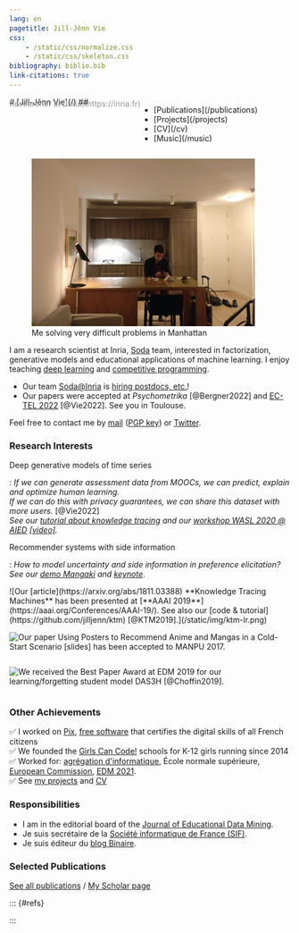```yaml
---
lang: en
pagetitle: Jill-Jênn Vie
css:
    - /static/css/normalize.css
    - /static/css/skeleton.css
bibliography: biblio.bib
link-citations: true
---
```

<div class="container">
<div style="display: flex; flex-flow: row wrap;">
<div class="keep-this">
# [Jill-Jênn Vie](/)
## <span style="color: #999; margin-top: -1em; display: block">Researcher at [Inria](https://inria.fr)</span>
</div>
<nav><ul>
<li>[Publications](/publications)</li>
<li>[Projects](/projects)</li>
<li>[CV](/cv)</li>
<li>[Music](/music)</li>
</ul></nav></div>

<figure style="width: 400px; ">
    <a href="/static/img/manhattan-big.jpg" target="_blank"><img src="/static/img/manhattan.jpg" style="max-width: 100%" /></a>
    Me solving very difficult problems in Manhattan
</figure>

I am a research scientist at Inria, [Soda](https://team.inria.fr/soda/) team, interested in factorization, generative models and educational applications of machine learning. I enjoy teaching [deep learning](https://dataflowr.com) and [competitive programming](https://tryalgo.org/book).

- Our team [Soda@Inria](https://team.inria.fr/soda/) is [hiring postdocs, etc.](https://team.inria.fr/soda/job-offers/)!
- Our papers were accepted at *Psychometrika* [@Bergner2022] and [EC-TEL 2022](https://ea-tel.eu/ectel2022) [@Vie2022]. See you in Toulouse.

Feel free to contact me by [mail](mailto:vie@jill-jenn.net)  ([PGP key](https://keys.openpgp.org/vks/v1/by-fingerprint/C36C9FE99E8FBC93792258D060F5A63BCC3397FF)) or [Twitter](https://twitter.com/intent/follow?screen_name=jjvie).


### Research Interests

Deep generative models of time series

:   *If we can generate assessment data from MOOCs, we can predict, explain and optimize human learning.  
If we can do this with privacy guarantees, we can share this dataset with more users.* [@Vie2022]  
*See our [tutorial about knowledge tracing](https://github.com/jilljenn/ktm) and our [workshop WASL 2020 @ AIED](https://humanlearn.io) [[video]](https://youtu.be/oVuq-seIvrk).*

Recommender systems with side information

:   *How to model uncertainty and side information in preference elicitation? See our [demo Mangaki](https://mangaki.fr) and [keynote](http://research.mangaki.fr/2018/07/15/ai-for-manga-and-anime/)*.  


<div style="display: flex; flex-flow: row wrap;">
![Our [article](https://arxiv.org/abs/1811.03388) **Knowledge Tracing Machines** has been presented at [**AAAI 2019**](https://aaai.org/Conferences/AAAI-19/). See also our [code & tutorial](https://github.com/jilljenn/ktm) [@KTM2019].](/static/img/ktm-lr.png)

![Our [paper](https://arxiv.org/abs/1709.01584) **Using Posters to Recommend Anime and Mangas in a Cold-Start Scenario** [[slides]](http://jill-jenn.net/slides/manpu2017.pdf) has been accepted to [**MANPU 2017**](http://manpu2017.imlab.jp).](/static/img/balse.png)

![We received the **Best Paper Award** at [**EDM 2019**](http://educationaldatamining.org/edm2019/) for our [learning/forgetting student model **DAS3H**](https://arxiv.org/abs/1905.06873) [@Choffin2019].](/static/img/tw.png)
</div>

### Other Achievements

✅ I worked on [Pix](https://pix.fr), [free software](https://github.com/1024pix/pix) that certifies the digital skills of all French citizens  
✅ We founded the [Girls Can Code!](https://gcc.prologin.org) schools for K-12 girls running since 2014  
✅ Worked for: [agrégation d'informatique](https://agreg-info.org/), École normale supérieure, [European Commission](https://ec.europa.eu/transparency/expert-groups-register/screen/expert-groups/consult?lang=en&groupID=3774&fromCallsApplication=true), [EDM 2021](https://educationaldatamining.org/EDM2021/virtual).  
✅ See [my projects](/projects/) and [CV](/cv/)


### Responsibilities

- I am in the editorial board of the [Journal of Educational Data Mining](https://jedm.educationaldatamining.org/index.php/JEDM).
- Je suis secrétaire de la [Société informatique de France (SIF)](https://www.societe-informatique-de-france.fr/).
- Je suis éditeur du [blog Binaire](https://www.lemonde.fr/blog/binaire/).


### Selected Publications

[See all publications](/publications) / [My Scholar page](https://scholar.google.com/citations?hl=en&user=7oCGHIMAAAAJ)

::: {#refs}

:::

</div>
